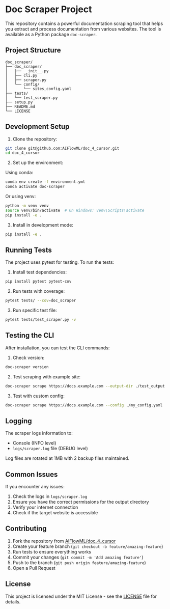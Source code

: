 # Doc Scraper Project

This repository contains a powerful documentation scraping tool that helps you extract and process documentation from various websites. The tool is available as a Python package `doc-scraper`.

## Project Structure

```
doc_scraper/
├── doc_scraper/
│   ├── __init__.py
│   ├── cli.py
│   ├── scraper.py
│   └── config/
│       └── sites_config.yaml
├── tests/
│   └── test_scraper.py
├── setup.py
├── README.md
└── LICENSE
```

## Development Setup

1. Clone the repository:
```bash
git clone git@github.com:AIFlowML/doc_4_cursor.git
cd doc_4_cursor
```

2. Set up the environment:

Using conda:
```bash
conda env create -f environment.yml
conda activate doc-scraper
```

Or using venv:
```bash
python -m venv venv
source venv/bin/activate  # On Windows: venv\Scripts\activate
pip install -e .
```

3. Install in development mode:
```bash
pip install -e .
```

## Running Tests

The project uses pytest for testing. To run the tests:

1. Install test dependencies:
```bash
pip install pytest pytest-cov
```

2. Run tests with coverage:
```bash
pytest tests/ --cov=doc_scraper
```

3. Run specific test file:
```bash
pytest tests/test_scraper.py -v
```

## Testing the CLI

After installation, you can test the CLI commands:

1. Check version:
```bash
doc-scraper version
```

2. Test scraping with example site:
```bash
doc-scraper scrape https://docs.example.com --output-dir ./test_output
```

3. Test with custom config:
```bash
doc-scraper scrape https://docs.example.com --config ./my_config.yaml
```

## Logging

The scraper logs information to:
- Console (INFO level)
- `logs/scraper.log` file (DEBUG level)

Log files are rotated at 1MB with 2 backup files maintained.

## Common Issues

If you encounter any issues:

1. Check the logs in `logs/scraper.log`
2. Ensure you have the correct permissions for the output directory
3. Verify your internet connection
4. Check if the target website is accessible

## Contributing

1. Fork the repository from [AIFlowML/doc_4_cursor](https://github.com/AIFlowML/doc_4_cursor)
2. Create your feature branch (`git checkout -b feature/amazing-feature`)
3. Run tests to ensure everything works
4. Commit your changes (`git commit -m 'Add amazing feature'`)
5. Push to the branch (`git push origin feature/amazing-feature`)
6. Open a Pull Request

## License

This project is licensed under the MIT License - see the [LICENSE](LICENSE) file for details. 